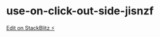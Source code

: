 # use-on-click-out-side-jisnzf

[Edit on StackBlitz ⚡️](https://stackblitz.com/edit/use-on-click-out-side-jisnzf)